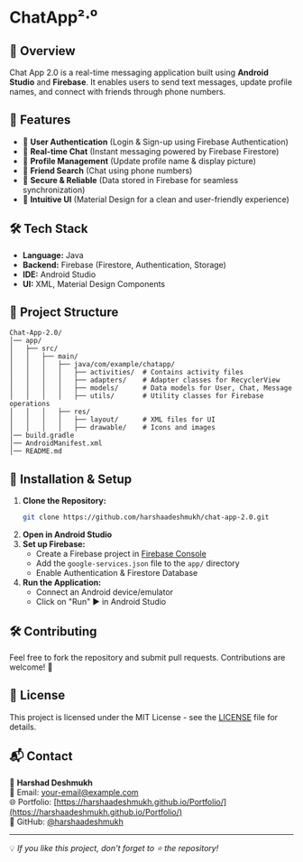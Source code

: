 # ChatApp²⋅⁰

## 📌 Overview
Chat App 2.0 is a real-time messaging application built using **Android Studio** and **Firebase**. It enables users to send text messages, update profile names, and connect with friends through phone numbers.

## 🚀 Features
- 🔹 **User Authentication** (Login & Sign-up using Firebase Authentication)
- 🔹 **Real-time Chat** (Instant messaging powered by Firebase Firestore)
- 🔹 **Profile Management** (Update profile name & display picture)
- 🔹 **Friend Search** (Chat using phone numbers)
- 🔹 **Secure & Reliable** (Data stored in Firebase for seamless synchronization)
- 🔹 **Intuitive UI** (Material Design for a clean and user-friendly experience)

## 🛠️ Tech Stack
- **Language:** Java
- **Backend:** Firebase (Firestore, Authentication, Storage)
- **IDE:** Android Studio
- **UI:** XML, Material Design Components

## 📂 Project Structure
```
Chat-App-2.0/
│── app/
│   ├── src/
│   │   ├── main/
│   │   │   ├── java/com/example/chatapp/
│   │   │   │   ├── activities/  # Contains activity files
│   │   │   │   ├── adapters/    # Adapter classes for RecyclerView
│   │   │   │   ├── models/      # Data models for User, Chat, Message
│   │   │   │   ├── utils/       # Utility classes for Firebase operations
│   │   │   ├── res/
│   │   │   │   ├── layout/      # XML files for UI
│   │   │   │   ├── drawable/    # Icons and images
│── build.gradle
│── AndroidManifest.xml
│── README.md
```

## 🚀 Installation & Setup
1. **Clone the Repository:**
   ```sh
   git clone https://github.com/harshaadeshmukh/chat-app-2.0.git
   ```
2. **Open in Android Studio**
3. **Set up Firebase:**
   - Create a Firebase project in [Firebase Console](https://console.firebase.google.com/)
   - Add the `google-services.json` file to the `app/` directory
   - Enable Authentication & Firestore Database
4. **Run the Application:**
   - Connect an Android device/emulator
   - Click on "Run" ▶ in Android Studio

## 🛠️ Contributing
Feel free to fork the repository and submit pull requests. Contributions are welcome! 🎉

## 📜 License
This project is licensed under the MIT License - see the [LICENSE](LICENSE) file for details.

## 📬 Contact
👤 **Harshad Deshmukh**  
📧 Email: [your-email@example.com](mailto:your-email@example.com)  
🌐 Portfolio: [https://harshaadeshmukh.github.io/Portfolio/](https://harshaadeshmukh.github.io/Portfolio/)  
📍 GitHub: [@harshaadeshmukh](https://github.com/harshaadeshmukh)

---
💡 *If you like this project, don't forget to ⭐ the repository!*
